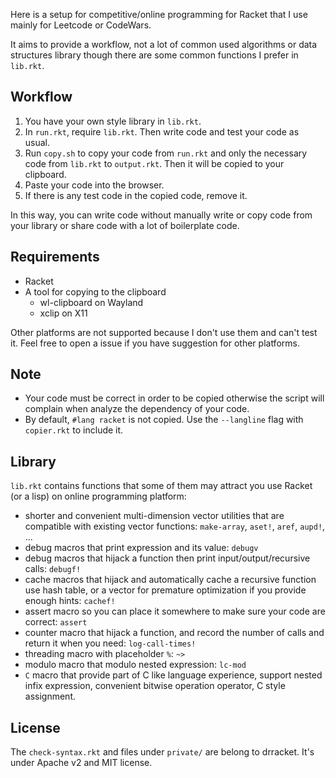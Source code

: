 Here is a setup for competitive/online programming for Racket that I use mainly for Leetcode or CodeWars.

It aims to provide a workflow, not a lot of common used algorithms or data structures library though there are some common functions I prefer in `lib.rkt`.

## Workflow

1. You have your own style library in `lib.rkt`.
2. In `run.rkt`, require `lib.rkt`. Then write code and test your code as usual.
3. Run `copy.sh` to copy your code from `run.rkt` and only the necessary code from `lib.rkt` to `output.rkt`. Then it will be copied to your clipboard.
4. Paste your code into the browser.
5. If there is any test code in the copied code, remove it.

In this way, you can write code without manually write or copy code from your library or share code with a lot of boilerplate code.

## Requirements

* Racket
* A tool for copying to the clipboard
  * wl-clipboard on Wayland
  * xclip on X11

Other platforms are not supported because I don't use them and can't test it. Feel free to open a issue if you have suggestion for other platforms.

## Note

* Your code must be correct in order to be copied otherwise the script will complain when analyze the dependency of your code.
* By default, `#lang racket` is not copied. Use the `--langline` flag with `copier.rkt` to include it.

## Library

`lib.rkt` contains functions that some of them may attract you use Racket (or a lisp) on online programming platform:

* shorter and convenient multi-dimension vector utilities that are compatible with existing vector functions: `make-array`, `aset!`, `aref`, `aupd!`, ...
* debug macros that print expression and its value: `debugv`
* debug macros that hijack a function then print input/output/recursive calls: `debugf!`
* cache macros that hijack and automatically cache a recursive function use hash table, or a vector for premature optimization if you provide enough hints: `cachef!`
* assert macro so you can place it somewhere to make sure your code are correct: `assert`
* counter macro that hijack a function, and record the number of calls and return it when you need: `log-call-times!`
* threading macro with placeholder `%`: `~>`
* modulo macro that modulo nested expression: `lc-mod`
* `C` macro that provide part of C like language experience, support nested infix expression, convenient bitwise operation operator, C style assignment.

## License

The `check-syntax.rkt` and files under `private/` are belong to drracket. It's under Apache v2 and MIT license.

